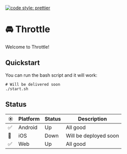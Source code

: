 [![code style: prettier](https://img.shields.io/badge/code_style-prettier-ff69b4.svg?style=flat-square)](https://github.com/prettier/prettier)

# 🚘 Throttle

Welcome to Throttle!

## Quickstart

You can run the bash script and it will work:

```shell
# Will be delivered soon
./start.sh
```

## Status

| ☀️  | Platform | Status | Description           |
| --- | -------- | ------ | --------------------- |
| ✅  | Android  | Up     | All good              |
| 🚨  | iOS      | Down   | Will be deployed soon |
| ✅  | Web      | Up     | All good              |
